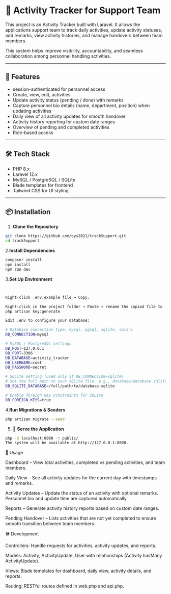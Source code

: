 # 📝 Activity Tracker for Support Team

This project is an Activity Tracker built with Laravel. It allows the applications support team to track daily activities, update activity statuses, add remarks, view activity histories, and manage handovers between team members.

This system helps improve visibility, accountability, and seamless collaboration among personnel handling activities.

---

## 🚀 Features

-   session-authenticated  for personnel access
- Create, view, edit,  activities
- Update activity status (pending / done) with remarks
- Capture personnel bio details (name, department, position) when updating activities
- Daily view of all activity updates for smooth handover
- Activity history reporting for custom date ranges
- Overview of pending and completed activities
- Role-based access 

---

## 🛠 Tech Stack

- PHP 8.x
- Laravel 12.x
- MySQL / PostgreSQL / SQLite
- Blade templates for frontend
- Tailwind CSS for UI styling 


---



## 📦 Installation

1. **Clone the Repository**

```bash
git clone https://github.com/oys2021/trackSupport.git
cd trackSupport

```


2.**Install Dependencies**
```bash
composer install
npm install
npm run dev

```

3.**Set Up Environment**
```bash


Right-click .env.example file → Copy.

Right-click in the project folder → Paste → rename the copied file to .env.
php artisan key:generate

Edit .env to configure your database:

# Database connection type: mysql, pgsql, sqlite, sqlsrv
DB_CONNECTION=mysql

# MySQL / PostgreSQL settings
DB_HOST=127.0.0.1
DB_PORT=3306
DB_DATABASE=activity_tracker
DB_USERNAME=root
DB_PASSWORD=secret

# SQLite setting (used only if DB_CONNECTION=sqlite)
# Set the full path to your SQLite file, e.g., database/database.sqlite
DB_SQLITE_DATABASE=/full/path/to/database.sqlite

# Enable foreign key constraints for SQLite
DB_FOREIGN_KEYS=true

```

4.**Run Migrations & Seeders**
```bash
php artisan migrate --seed
```

5. 📘 **Serve the Application**
```bash
php -S localhost:8000 -t public/
The system will be available at http://127.0.0.1:8000.

```

📖 Usage

Dashboard – View total activities, completed vs pending activities, and team members.

Daily View – See all activity updates for the current day with timestamps and remarks.

Activity Updates – Update the status of an activity with optional remarks. Personnel bio and update time are captured automatically.

Reports – Generate activity history reports based on custom date ranges.

Pending Handover – Lists activities that are not yet completed to ensure smooth transition between team members.


🛠 Development

Controllers: Handle requests for activities, activity updates, and reports.

Models: Activity, ActivityUpdate, User with relationships (Activity hasMany ActivityUpdate).

Views: Blade templates for dashboard, daily view, activity details, and reports.

Routing: RESTful routes defined in web.php and api.php.


